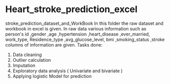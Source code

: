 # Heart_stroke_prediction_excel
stroke_prediction_dataset_and_WorkBook
In this folder the raw dataset and workbook in excel is given. In raw data various information such as person's  id	,gender	,age	,hypertension	,heart_disease	,ever_married,	work_type,	Residence_type	,avg_glucose_level,	bmi	,smoking_status	,stroke columns of information are given.
Tasks done:
1. Data cleaning
2. Outlier calculation
3. Imputation
4. Exploratory data analysis ( Univariate and bivariate )
5. Applying logistic Model for prediction 




